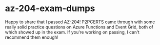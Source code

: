 # az-204-exam-dumps
Happy to share that I passed AZ-204! P2PCERTS came through with some really solid practice questions on Azure Functions and Event Grid, both of which showed up in the exam. If you're working on passing, I can't recommend them enough!
